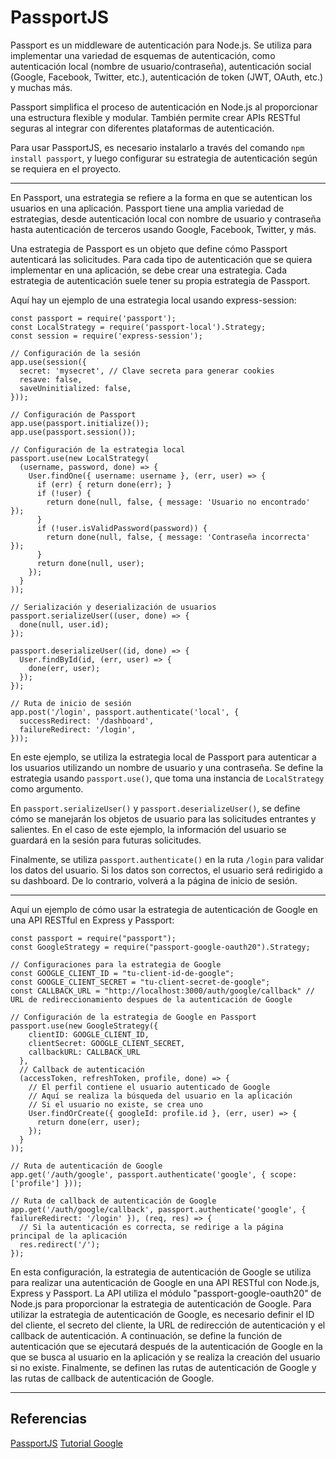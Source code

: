 # PassportJS

Passport es un middleware de autenticación para Node.js. Se utiliza para implementar una variedad de esquemas de autenticación, como autenticación local (nombre de usuario/contraseña), autenticación social (Google, Facebook, Twitter, etc.), autenticación de token (JWT, OAuth, etc.) y muchas más. 

Passport simplifica el proceso de autenticación en Node.js al proporcionar una estructura flexible y modular. También permite crear APIs RESTful seguras al integrar con diferentes plataformas de autenticación.

Para usar PassportJS, es necesario instalarlo a través del comando `npm install passport`, y luego configurar su estrategia de autenticación según se requiera en el proyecto.

---

En Passport, una estrategia se refiere a la forma en que se autentican los usuarios en una aplicación. Passport tiene una amplia variedad de estrategias, desde autenticación local con nombre de usuario y contraseña hasta autenticación de terceros usando Google, Facebook, Twitter, y más.

Una estrategia de Passport es un objeto que define cómo Passport autenticará las solicitudes. Para cada tipo de autenticación que se quiera implementar en una aplicación, se debe crear una estrategia. Cada estrategia de autenticación suele tener su propia estrategia de Passport.

Aquí hay un ejemplo de una estrategia local usando express-session:

```
const passport = require('passport');
const LocalStrategy = require('passport-local').Strategy;
const session = require('express-session');

// Configuración de la sesión
app.use(session({
  secret: 'mysecret', // Clave secreta para generar cookies
  resave: false,
  saveUninitialized: false,
}));

// Configuración de Passport
app.use(passport.initialize());
app.use(passport.session());

// Configuración de la estrategia local
passport.use(new LocalStrategy(
  (username, password, done) => {
    User.findOne({ username: username }, (err, user) => {
      if (err) { return done(err); }
      if (!user) {
        return done(null, false, { message: 'Usuario no encontrado' });
      }
      if (!user.isValidPassword(password)) {
        return done(null, false, { message: 'Contraseña incorrecta' });
      }
      return done(null, user);
    });
  }
));

// Serialización y deserialización de usuarios
passport.serializeUser((user, done) => {
  done(null, user.id);
});

passport.deserializeUser((id, done) => {
  User.findById(id, (err, user) => {
    done(err, user);
  });
});

// Ruta de inicio de sesión
app.post('/login', passport.authenticate('local', {
  successRedirect: '/dashboard',
  failureRedirect: '/login',
}));
```

En este ejemplo, se utiliza la estrategia local de Passport para autenticar a los usuarios utilizando un nombre de usuario y una contraseña. Se define la estrategia usando `passport.use()`, que toma una instancia de `LocalStrategy` como argumento.

En `passport.serializeUser()` y `passport.deserializeUser()`, se define cómo se manejarán los objetos de usuario para las solicitudes entrantes y salientes. En el caso de este ejemplo, la información del usuario se guardará en la sesión para futuras solicitudes.

Finalmente, se utiliza `passport.authenticate()` en la ruta `/login` para validar los datos del usuario. Si los datos son correctos, el usuario será redirigido a su dashboard. De lo contrario, volverá a la página de inicio de sesión.

---

Aquí un ejemplo de cómo usar la estrategia de autenticación de Google en una API RESTful en Express y Passport:

```
const passport = require("passport");
const GoogleStrategy = require("passport-google-oauth20").Strategy;

// Configuraciones para la estrategia de Google
const GOOGLE_CLIENT_ID = "tu-client-id-de-google";
const GOOGLE_CLIENT_SECRET = "tu-client-secret-de-google";
const CALLBACK_URL = "http://localhost:3000/auth/google/callback" // URL de redireccionamiento despues de la autenticación de Google

// Configuración de la estrategia de Google en Passport
passport.use(new GoogleStrategy({
    clientID: GOOGLE_CLIENT_ID,
    clientSecret: GOOGLE_CLIENT_SECRET,
    callbackURL: CALLBACK_URL
  },
  // Callback de autenticación
  (accessToken, refreshToken, profile, done) => {
    // El perfil contiene el usuario autenticado de Google
    // Aquí se realiza la búsqueda del usuario en la aplicación
    // Si el usuario no existe, se crea uno
    User.findOrCreate({ googleId: profile.id }, (err, user) => {
      return done(err, user);
    });
  }
));

// Ruta de autenticación de Google
app.get('/auth/google', passport.authenticate('google', { scope: ['profile'] }));

// Ruta de callback de autenticación de Google
app.get('/auth/google/callback', passport.authenticate('google', { failureRedirect: '/login' }), (req, res) => {
  // Si la autenticación es correcta, se redirige a la página principal de la aplicación
  res.redirect('/');
});
```

En esta configuración, la estrategia de autenticación de Google se utiliza para realizar una autenticación de Google en una API RESTful con Node.js, Express y Passport. La API utiliza el módulo "passport-google-oauth20" de Node.js para proporcionar la estrategia de autenticación de Google. Para utilizar la estrategia de autenticación de Google, es necesario definir el ID del cliente, el secreto del cliente, la URL de redirección de autenticación y el callback de autenticación. A continuación, se define la función de autenticación que se ejecutará después de la autenticación de Google en la que se busca al usuario en la aplicación y se realiza la creación del usuario si no existe. Finalmente, se definen las rutas de autenticación de Google y las rutas de callback de autenticación de Google.

---

## Referencias

[PassportJS](http://www.passportjs.org/)
[Tutorial Google](https://www.passportjs.org/tutorials/google/)